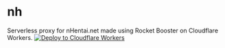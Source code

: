 # nh
Serverless proxy for nHentai.net made using Rocket Booster on Cloudflare Workers.
[![Deploy to Cloudflare Workers](https://deploy.workers.cloudflare.com/button)](https://deploy.workers.cloudflare.com/?url=https://github.com/piaocf/nh)
